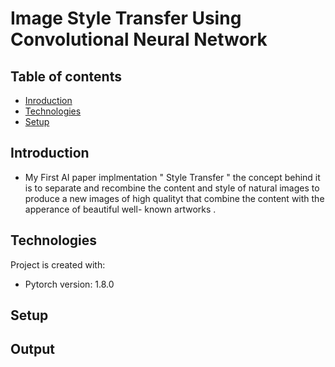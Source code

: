 # Image Style Transfer Using Convolutional Neural Network 

## Table of contents
* [Inroduction](#Introducation)
* [Technologies](#Technologies)
* [Setup](#setup)

## Introduction
* My First AI paper implmentation " Style Transfer " the concept behind it is to separate and recombine 
  the content and style of natural images to produce a new images of high qualityt that combine the content with 
  the apperance of beautiful well- known artworks . 
	
## Technologies
Project is created with:
* Pytorch version: 1.8.0
	
## Setup


## Output

